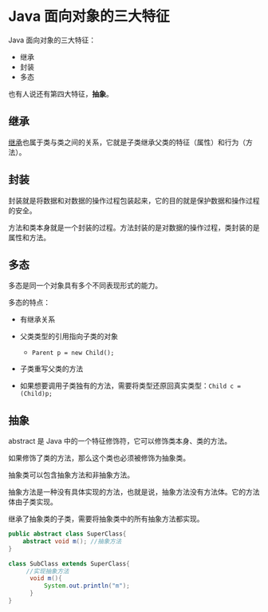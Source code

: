 # Java 面向对象的三大特征

Java 面向对象的三大特征：

- 继承
- 封装
- 多态

也有人说还有第四大特征，**抽象**。

## 继承

[继承](./类和类的关系.md)也属于类与类之间的关系，它就是子类继承父类的特征（属性）和行为（方法）。



## 封装

封装就是将数据和对数据的操作过程包装起来，它的目的就是保护数据和操作过程的安全。

方法和类本身就是一个封装的过程。方法封装的是对数据的操作过程，类封装的是属性和方法。



## 多态

多态是同一个对象具有多个不同表现形式的能力。

多态的特点：

- 有继承关系
- 父类类型的引用指向子类的对象
  - `Parent p = new Child();`

- 子类重写父类的方法

- 如果想要调用子类独有的方法，需要将类型还原回真实类型：`Child c = (Child)p;`





## 抽象

abstract 是 Java 中的一个特征修饰符，它可以修饰类本身、类的方法。

如果修饰了类的方法，那么这个类也必须被修饰为抽象类。

抽象类可以包含抽象方法和非抽象方法。

抽象方法是一种没有具体实现的方法，也就是说，抽象方法没有方法体。它的方法体由子类实现。

继承了抽象类的子类，需要将抽象类中的所有抽象方法都实现。

```java
public abstract class SuperClass{
    abstract void m(); //抽象方法
}
 
class SubClass extends SuperClass{
     //实现抽象方法
      void m(){
          System.out.println("m");
      }
}
```





